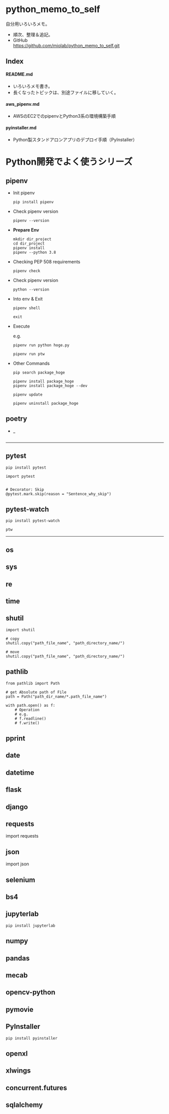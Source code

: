 # python_memo_to_self

自分用いろいろメモ。

- 順次、整理＆追記。
- GitHub<br>
  https://github.com/miolab/python_memo_to_self.git


## __Index__

#### README.md

- いろいろメモ書き。
- 長くなったトピックは、別途ファイルに移していく。

#### aws_pipenv.md

- AWSのEC2でのpipenvとPython3系の環境構築手順

#### pyinstaller.md

- Python製スタンドアロンアプリのデプロイ手順（PyInstaller）


# Python開発でよく使うシリーズ

## pipenv

- Init pipenv
    ```
    pip install pipenv
    ```

- Check pipenv version
    ```
    pipenv --version
    ```

- __Prepare Env__
    ```
    mkdir dir_project
    cd dir_project
    pipenv install
    pipenv --python 3.8
    ```

- Checking PEP 508 requirements
    ```
    pipenv check
    ```

- Check pipenv version
    ```
    python --version
    ```

- Into env & Exit
    ```
    pipenv shell

    exit
    ```

- Execute

    e.g.
    ```
    pipenv run python hoge.py

    pipenv run ptw
    ```

- Other Commands
    ```
    pip search package_hoge

    pipenv install package_hoge
    pipenv install package_hoge --dev

    pipenv update

    pipenv uninstall package_hoge
    ```


## poetry

- _
    ```
    ```

---

## pytest

`pip install pytest`

```
import pytest


# Decorator: Skip
@pytest.mark.skip(reason = "Sentence_why_skip")

```

## pytest-watch

`pip install pytest-watch`

`ptw`

---

## os
## sys
## re
## time

## shutil
```
import shutil

# copy
shutil.copy("path_file_name", "path_directory_name/")

# move
shutil.copy("path_file_name", "path_directory_name/")
```

## pathlib
```
from pathlib import Path

# get Absolute path of File
path = Path("path_dir_name/*.path_file_name")

with path.open() as f:
    # Operation
    # e.g.
    # f.readline()
    # f.write()
```
## pprint

## date
## datetime

## flask
## django

## requests
import requests

## json
import json

## selenium
## bs4

## jupyterlab
`pip install jupyterlab`

## numpy
## pandas
## mecab
## opencv-python
## pymovie

## PyInstaller
`pip install pyinstaller`

## openxl
## xlwings

## concurrent.futures
## sqlalchemy

## 
## 
## 